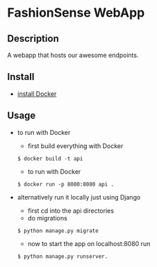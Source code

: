 # FashionSense WebApp

## Description
A webapp that hosts our awesome endpoints.


## Install
* [install Docker](https://docs.docker.com/engine/installation/)

## Usage
* to run with Docker
    * first build everything with Docker
    ```
    $ docker build -t api
    ```
    * to run with Docker
    ```
    $ docker run -p 8080:8080 api .
    ```

* alternatively run it locally just using Django
    * first cd into the api directories
    * do migrations
    ```
    $ python manage.py migrate
    ```
    * now to start the app on localhost:8080 run
    ```
    $ python manage.py runserver.
    ```
